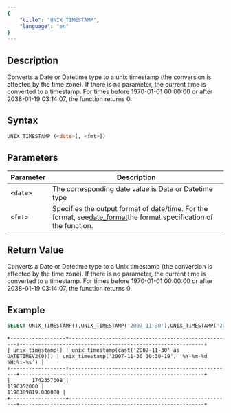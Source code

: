 ```yaml
---
{
    "title": "UNIX_TIMESTAMP",
    "language": "en"
}
---
```


<!-- 
Licensed to the Apache Software Foundation (ASF) under one
or more contributor license agreements.  See the NOTICE file
distributed with this work for additional information
regarding copyright ownership.  The ASF licenses this file
to you under the Apache License, Version 2.0 (the
"License"); you may not use this file except in compliance
with the License.  You may obtain a copy of the License at

  http://www.apache.org/licenses/LICENSE-2.0

Unless required by applicable law or agreed to in writing,
software distributed under the License is distributed on an
"AS IS" BASIS, WITHOUT WARRANTIES OR CONDITIONS OF ANY
KIND, either express or implied.  See the License for the
specific language governing permissions and limitations
under the License.
-->

## Description

Converts a Date or Datetime type to a unix timestamp (the conversion is affected by the time zone). If there is no parameter, the current time is converted to a timestamp. For times before 1970-01-01 00:00:00 or after 2038-01-19 03:14:07, the function returns 0.

## Syntax

```sql
UNIX_TIMESTAMP (<date>[, <fmt>])
```

## Parameters

| Parameter | Description |
|--|--|
| `<date>` | The corresponding date value is Date or Datetime type |
| `<fmt>` | Specifies the output format of date/time. For the format, see[date_format](./date-format.md)the format specification of the function. |

## Return Value

Converts a Date or Datetime type to a Unix timestamp (the conversion is affected by the time zone). If there is no parameter, the current time is converted to a timestamp. For times before 1970-01-01 00:00:00 or after 2038-01-19 03:14:07, the function returns 0.

## Example

```sql
SELECT UNIX_TIMESTAMP(),UNIX_TIMESTAMP('2007-11-30'),UNIX_TIMESTAMP('2007-11-30 10:30-19', '%Y-%m-%d %H:%i-%s');
```

```text
+------------------+-----------------------------------------------------+------------------------------------------------------------+
| unix_timestamp() | unix_timestamp(cast('2007-11-30' as DATETIMEV2(0))) | unix_timestamp('2007-11-30 10:30-19', '%Y-%m-%d %H:%i-%s') |
+------------------+-----------------------------------------------------+------------------------------------------------------------+
|       1742357008 |                                          1196352000 |                                          1196389819.000000 |
+------------------+-----------------------------------------------------+------------------------------------------------------------+
```
